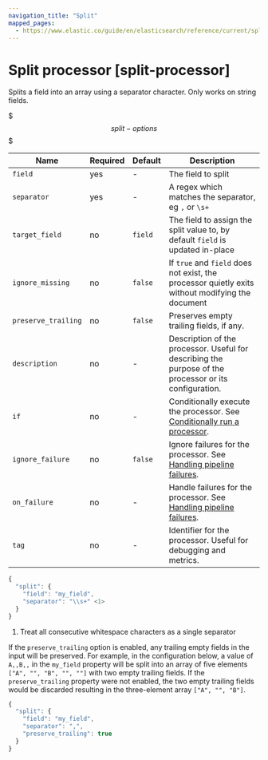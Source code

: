 ```yaml
---
navigation_title: "Split"
mapped_pages:
  - https://www.elastic.co/guide/en/elasticsearch/reference/current/split-processor.html
---
```


# Split processor [split-processor]


Splits a field into an array using a separator character. Only works on string fields.

$$$split-options$$$

| Name | Required | Default | Description |
| --- | --- | --- | --- |
| `field` | yes | - | The field to split |
| `separator` | yes | - | A regex which matches the separator, eg `,` or `\s+` |
| `target_field` | no | `field` | The field to assign the split value to, by default `field` is updated in-place |
| `ignore_missing` | no | `false` | If `true` and `field` does not exist, the processor quietly exits without modifying the document |
| `preserve_trailing` | no | `false` | Preserves empty trailing fields, if any. |
| `description` | no | - | Description of the processor. Useful for describing the purpose of the processor or its configuration. |
| `if` | no | - | Conditionally execute the processor. See [Conditionally run a processor](docs-content://manage-data/ingest/transform-enrich/ingest-pipelines.md#conditionally-run-processor). |
| `ignore_failure` | no | `false` | Ignore failures for the processor. See [Handling pipeline failures](docs-content://manage-data/ingest/transform-enrich/ingest-pipelines.md#handling-pipeline-failures). |
| `on_failure` | no | - | Handle failures for the processor. See [Handling pipeline failures](docs-content://manage-data/ingest/transform-enrich/ingest-pipelines.md#handling-pipeline-failures). |
| `tag` | no | - | Identifier for the processor. Useful for debugging and metrics. |

```js
{
  "split": {
    "field": "my_field",
    "separator": "\\s+" <1>
  }
}
```

1. Treat all consecutive whitespace characters as a single separator


If the `preserve_trailing` option is enabled, any trailing empty fields in the input will be preserved. For example, in the configuration below, a value of `A,,B,,` in the `my_field` property will be split into an array of five elements `["A", "", "B", "", ""]` with two empty trailing fields. If the `preserve_trailing` property were not enabled, the two empty trailing fields would be discarded resulting in the three-element array `["A", "", "B"]`.

```js
{
  "split": {
    "field": "my_field",
    "separator": ",",
    "preserve_trailing": true
  }
}
```

